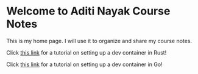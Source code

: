 # Welcome to Aditi Nayak Course Notes

This is my home page. I will use it to organize and share my course notes.

Click [this link](tutorials/rust-setup.md) for a tutorial on setting up a dev container in Rust!

Click [this link](tutorials/go-setup.md) for a tutorial on setting up a dev container in Go!